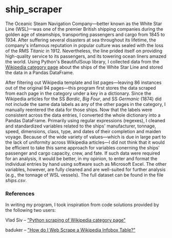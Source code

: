 # ship_scraper
 
The Oceanic Steam Navigation Company—better known as the White Star Line (WSL)—was one of the premier British shipping companies during the golden age of steamships, transporting passengers and cargo from 1845 to 1934. After suffering several disasters at sea throughout its lifetime, the company's infamous reputation in popular culture was sealed with the loss of the RMS <i>Titanic</i> in 1912. Nevertheless, the line prided itself on providing high-quality service to its passengers, and its towering ocean liners amazed the world. Using Python's BeautifulSoup library, I collected data from the <a href="https://en.wikipedia.org/wiki/Category:Ships_of_the_White_Star_Line">Wikipedia category page</a> about the ships of the White Star Line and stored the data in a Pandas DataFrame.

After filtering out Wikipedia template and list pages—leaving 86 instances out of the original 94 pages—this program first stores the data scraped from each page in the category under a key in a dictionary. Since the Wikipedia articles for the SS <i>Bardic</i>, <i>Big Four</i>, and SS <i>Germanic</i> (1874) did not include the same data labels as any of the other pages in the category, I manually reentered the data for those ships. Now that the labels were consistent across the data entries, I converted the whole dictionary into a Pandas DataFrame. Primarily using regular expressions (regexes), I cleaned and standardized variables related to the ships' manufacturer, tonnage, speed, dimensions, class, type, and dates of their completion and maiden voyage. Because of the wide variety of values—which is due in large part to the lack of uniformity across Wikipedia articles—I did not think that it would be efficient to take this same approach for variables conerning the ships' passenger and cargo capacity, crew, and fate. If such data were required for an analysis, it would be better, in my opinion, to enter and format the individual entries by hand using software such as Microsoft Excel. The other variables, however, are fully cleaned and are well-suited for further analysis (e.g., the tonnage of WSL vessels). The full dataset can be found in the file <i>ships.csv</i>.


### References
In writing my program, I took inspiration from code solutions provided by the following two users:

Vlad Siv – <a href="https://stackoverflow.com/questions/70233801/python-scraping-of-wikipedia-category-page">"Python scraping of Wikipedia category page"</a><p>
baduker – <a href="http://5.9.10.113/64256790/how-do-i-web-scrape-a-wikipedia-infobox-table">"How do I Web Scrape a Wikipedia Infobox Table?"</a>
